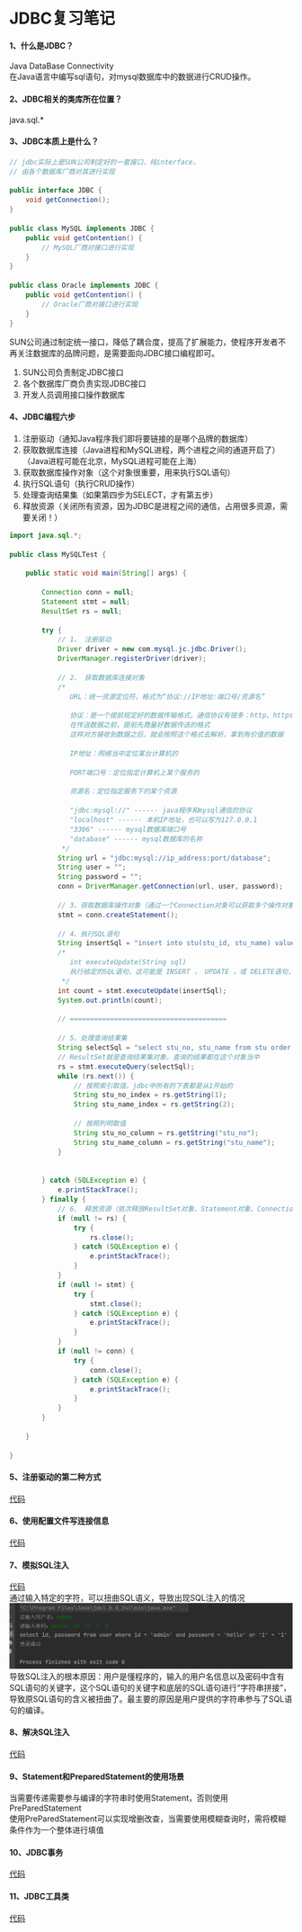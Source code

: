 # JDBC复习笔记

#### 1、什么是JDBC？
Java DataBase Connectivity   
在Java语言中编写sql语句，对mysql数据库中的数据进行CRUD操作。

#### 2、JDBC相关的类库所在位置？
java.sql.*

#### 3、JDBC本质上是什么？
```java
// jdbc实际上是SUN公司制定好的一套接口，纯interface，
// 由各个数据库厂商对其进行实现

public interface JDBC {
    void getConnection();
}

public class MySQL implements JDBC {
    public void getContention() {
        // MySQL厂商对接口进行实现
    }
}

public class Oracle implements JDBC {
    public void getContention() {
        // Oracle厂商对接口进行实现
    }
}

```
SUN公司通过制定统一接口，降低了耦合度，提高了扩展能力，使程序开发者不再关注数据库的品牌问题，是需要面向JDBC接口编程即可。

1. SUN公司负责制定JDBC接口
2. 各个数据库厂商负责实现JDBC接口
3. 开发人员调用接口操作数据库

#### 4、JDBC编程六步
1. 注册驱动（通知Java程序我们即将要链接的是哪个品牌的数据库）
2. 获取数据库连接（Java进程和MySQL进程，两个进程之间的通道开启了）（Java进程可能在北京，MySQL进程可能在上海）
3. 获取数据库操作对象（这个对象很重要，用来执行SQL语句）
4. 执行SQL语句（执行CRUD操作）
5. 处理查询结果集（如果第四步为SELECT，才有第五步）
6. 释放资源（关闭所有资源，因为JDBC是进程之间的通信，占用很多资源，需要关闭！）

```java
import java.sql.*;

public class MySQLTest {

    public static void main(String[] args) {

        Connection conn = null;
        Statement stmt = null;
        ResultSet rs = null;

        try {
            // 1、 注册驱动
            Driver driver = new com.mysql.jc.jdbc.Driver();
            DriverManager.registerDriver(driver);

            // 2、 获取数据库连接对象
            /*
               URL：统一资源定位符，格式为“协议://IP地址:端口号/资源名” 
               
               协议：是一个提前规定好的数据传输格式。通信协议有很多：http、https......
               在传送数据之前，提前先商量好数据传送的格式
               这样对方接收到数据之后，就会按照这个格式去解析，拿到有价值的数据
               
               IP地址：网络当中定位某台计算机的
               
               PORT端口号：定位指定计算机上某个服务的
               
               资源名：定位指定服务下的某个资源
               
               "jdbc:mysql://" ------ java程序和mysql通信的协议
               "localhost" ------ 本机IP地址，也可以写为127.0.0.1
               "3306" ------ mysql数据库端口号
               "database" ------ mysql数据库的名称
             */
            String url = "jdbc:mysql://ip_address:port/database";
            String user = "";
            String password = "";
            conn = DriverManager.getConnection(url, user, password);

            // 3、获取数据库操作对象（通过一个Connection对象可以获取多个操作对象）
            stmt = conn.createStatement();

            // 4、执行SQL语句
            String insertSql = "insert into stu(stu_id, stu_name) values (01, '小明')";
            /*
               int executeUpdate(String sql)
               执行给定的SQL语句，这可能是 INSERT ， UPDATE ，或 DELETE语句，或者不返回任何内容，如SQL DDL语句的SQL语句。返回值表示影响的行数。
             */
            int count = stmt.executeUpdate(insertSql);
            System.out.println(count);

            // =======================================

            // 5、处理查询结果集
            String selectSql = "select stu_no, stu_name from stu order by stu_no desc";
            // ResultSet就是查询结果集对象，查询的结果都在这个对象当中
            rs = stmt.executeQuery(selectSql);
            while (rs.next()) {
                // 按照索引取值，jdbc中所有的下表都是从1开始的
                String stu_no_index = rs.getString(1);
                String stu_name_index = rs.getString(2);
                
                // 按照列明取值
                String stu_no_column = rs.getString("stu_no");
                String stu_name_column = rs.getString("stu_name");
            }
            

        } catch (SQLException e) {
            e.printStackTrace();
        } finally {
            // 6、 释放资源（依次释放ResultSet对象、Statement对象、Connection对象，分别进行try、catch处理，放到finally中关闭）
            if (null != rs) {
                try {
                    rs.close();
                } catch (SQLException e) {
                    e.printStackTrace();
                }
            }
            if (null != stmt) {
                try {
                    stmt.close();
                } catch (SQLException e) {
                    e.printStackTrace();
                }
            }
            if (null != conn) {
                try {
                    conn.close();
                } catch (SQLException e) {
                    e.printStackTrace();
                }
            }
        }

    }

}
```

#### 5、注册驱动的第二种方式
[代码](./src/club/kwcoder/jdbc/JDBCTest02.java)

#### 6、使用配置文件写连接信息
[代码](./src/club/kwcoder/jdbc/JDBCTest03.java)

#### 7、模拟SQL注入
[代码](./src/club/kwcoder/jdbc/JDBCTest04.java)   
通过输入特定的字符，可以扭曲SQL语义，导致出现SQL注入的情况
![img.png](../img/1.模拟SQL注入.png)
导致SQL注入的根本原因：用户是懂程序的，输入的用户名信息以及密码中含有SQL语句的关键字，这个SQL语句的关键字和底层的SQL语句进行“字符串拼接”，导致原SQL语句的含义被扭曲了。最主要的原因是用户提供的字符串参与了SQL语句的编译。

#### 8、解决SQL注入
[代码](./src/club/kwcoder/jdbc/JDBCTest05.java)

#### 9、Statement和PreparedStatement的使用场景
当需要传递需要参与编译的字符串时使用Statement，否则使用PreParedStatement   
使用PreParedStatement可以实现增删改查，当需要使用模糊查询时，需将模糊条件作为一个整体进行填值

#### 10、JDBC事务
[代码](./src/club/kwcoder/jdbc/JDBCTest06.java)

#### 11、JDBC工具类
[代码](./src/club/kwcoder/jdbc/utils/DBUtil.java)
